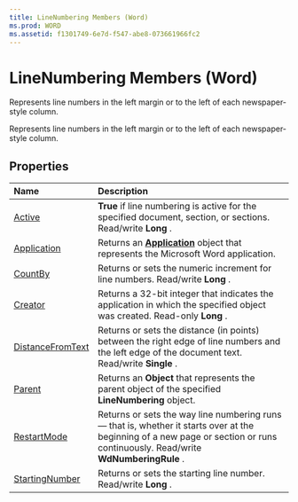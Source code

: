 ```yaml
---
title: LineNumbering Members (Word)
ms.prod: WORD
ms.assetid: f1301749-6e7d-f547-abe8-073661966fc2
---
```



# LineNumbering Members (Word)
Represents line numbers in the left margin or to the left of each newspaper-style column.

Represents line numbers in the left margin or to the left of each newspaper-style column.


## Properties



|**Name**|**Description**|
|:-----|:-----|
|[Active](linenumbering-active-property-word.md)| **True** if line numbering is active for the specified document, section, or sections. Read/write **Long** .|
|[Application](linenumbering-application-property-word.md)|Returns an  **[Application](application-object-word.md)** object that represents the Microsoft Word application.|
|[CountBy](linenumbering-countby-property-word.md)|Returns or sets the numeric increment for line numbers. Read/write  **Long** .|
|[Creator](linenumbering-creator-property-word.md)|Returns a 32-bit integer that indicates the application in which the specified object was created. Read-only  **Long** .|
|[DistanceFromText](linenumbering-distancefromtext-property-word.md)|Returns or sets the distance (in points) between the right edge of line numbers and the left edge of the document text. Read/write  **Single** .|
|[Parent](linenumbering-parent-property-word.md)|Returns an  **Object** that represents the parent object of the specified **LineNumbering** object.|
|[RestartMode](linenumbering-restartmode-property-word.md)|Returns or sets the way line numbering runs — that is, whether it starts over at the beginning of a new page or section or runs continuously. Read/write  **WdNumberingRule** .|
|[StartingNumber](linenumbering-startingnumber-property-word.md)|Returns or sets the starting line number. Read/write  **Long** .|

